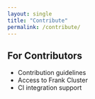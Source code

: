 ```yaml
---
layout: single
title: "Contribute"
permalink: /contribute/
---
```


## For Contributors
- Contribution guidelines
- Access to Frank Cluster
- CI integration support
